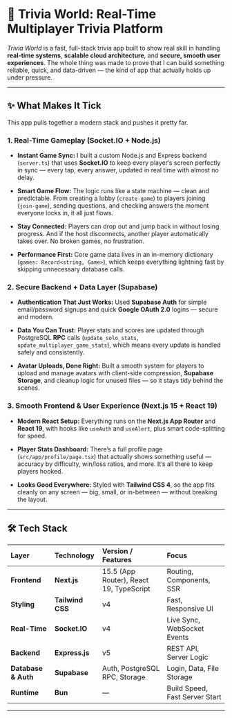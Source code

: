 # 🚀 Trivia World: Real-Time Multiplayer Trivia Platform  

*Trivia World* is a fast, full-stack trivia app built to show real skill in handling **real-time systems**, **scalable cloud architecture**, and **secure, smooth user experiences**. The whole thing was made to prove that I can build something reliable, quick, and data-driven — the kind of app that actually holds up under pressure.  

---

## ✨ What Makes It Tick  

This app pulls together a modern stack and pushes it pretty far.  

### 1. Real-Time Gameplay (Socket.IO + Node.js)  

* **Instant Game Sync:** I built a custom Node.js and Express backend (`server.ts`) that uses **Socket.IO** to keep every player’s screen perfectly in sync — every tap, every answer, updated in real time with almost no delay.  

* **Smart Game Flow:** The logic runs like a state machine — clean and predictable. From creating a lobby (`create-game`) to players joining (`join-game`), sending questions, and checking answers the moment everyone locks in, it all just flows.  

* **Stay Connected:** Players can drop out and jump back in without losing progress. And if the host disconnects, another player automatically takes over. No broken games, no frustration.  

* **Performance First:** Core game data lives in an in-memory dictionary (`games: Record<string, Game>`), which keeps everything lightning fast by skipping unnecessary database calls.  

### 2. Secure Backend + Data Layer (Supabase)  

* **Authentication That Just Works:** Used **Supabase Auth** for simple email/password signups and quick **Google OAuth 2.0** logins — secure and modern.  

* **Data You Can Trust:** Player stats and scores are updated through PostgreSQL **RPC** calls (`update_solo_stats`, `update_multiplayer_game_stats`), which means every update is handled safely and consistently.  

* **Avatar Uploads, Done Right:** Built a smooth system for players to upload and manage avatars with client-side compression, **Supabase Storage**, and cleanup logic for unused files — so it stays tidy behind the scenes.  

### 3. Smooth Frontend & User Experience (Next.js 15 + React 19)  

* **Modern React Setup:** Everything runs on the **Next.js App Router** and **React 19**, with hooks like `useAuth` and `useAlert`, plus smart code-splitting for speed.  

* **Player Stats Dashboard:** There’s a full profile page (`src/app/profile/page.tsx`) that actually shows something useful — accuracy by difficulty, win/loss ratios, and more. It’s all there to keep players hooked.  

* **Looks Good Everywhere:** Styled with **Tailwind CSS 4**, so the app fits cleanly on any screen — big, small, or in-between — without breaking the layout.  

---

## 🛠️ Tech Stack  

| Layer | Technology | Version / Features | Focus |
| :--- | :--- | :--- | :--- |
| **Frontend** | **Next.js** | 15.5 (App Router), React 19, TypeScript | Routing, Components, SSR |
| **Styling** | **Tailwind CSS** | v4 | Fast, Responsive UI |
| **Real-Time** | **Socket.IO** | v4 | Live Sync, WebSocket Events |
| **Backend** | **Express.js** | v5 | REST API, Server Logic |
| **Database & Auth** | **Supabase** | Auth, PostgreSQL RPC, Storage | Login, Data, File Storage |
| **Runtime** | **Bun** | — | Build Speed, Fast Server Start |

---
